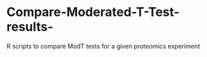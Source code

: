 # Compare-Moderated-T-Test-results-
R scripts to compare ModT tests for a given proteomics experiment
